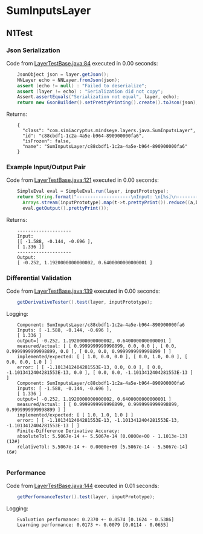 # SumInputsLayer
## N1Test
### Json Serialization
Code from [LayerTestBase.java:84](../../../../../../../../../MindsEye/src/test/java/com/simiacryptus/mindseye/layers/LayerTestBase.java#L84) executed in 0.00 seconds: 
```java
    JsonObject json = layer.getJson();
    NNLayer echo = NNLayer.fromJson(json);
    assert (echo != null) : "Failed to deserialize";
    assert (layer != echo) : "Serialization did not copy";
    Assert.assertEquals("Serialization not equal", layer, echo);
    return new GsonBuilder().setPrettyPrinting().create().toJson(json);
```

Returns: 

```
    {
      "class": "com.simiacryptus.mindseye.layers.java.SumInputsLayer",
      "id": "c88cbdf1-1c2a-4a5e-b964-890900000fa6",
      "isFrozen": false,
      "name": "SumInputsLayer/c88cbdf1-1c2a-4a5e-b964-890900000fa6"
    }
```



### Example Input/Output Pair
Code from [LayerTestBase.java:121](../../../../../../../../../MindsEye/src/test/java/com/simiacryptus/mindseye/layers/LayerTestBase.java#L121) executed in 0.00 seconds: 
```java
    SimpleEval eval = SimpleEval.run(layer, inputPrototype);
    return String.format("--------------------\nInput: \n[%s]\n--------------------\nOutput: \n%s",
      Arrays.stream(inputPrototype).map(t->t.prettyPrint()).reduce((a,b)->a+",\n"+b).get(),
      eval.getOutput().prettyPrint());
```

Returns: 

```
    --------------------
    Input: 
    [[ -1.588, -0.144, -0.696 ],
    [ 1.336 ]]
    --------------------
    Output: 
    [ -0.252, 1.1920000000000002, 0.6400000000000001 ]
```



### Differential Validation
Code from [LayerTestBase.java:139](../../../../../../../../../MindsEye/src/test/java/com/simiacryptus/mindseye/layers/LayerTestBase.java#L139) executed in 0.00 seconds: 
```java
    getDerivativeTester().test(layer, inputPrototype);
```
Logging: 
```
    Component: SumInputsLayer/c88cbdf1-1c2a-4a5e-b964-890900000fa6
    Inputs: [ -1.588, -0.144, -0.696 ],
    [ 1.336 ]
    output=[ -0.252, 1.1920000000000002, 0.6400000000000001 ]
    measured/actual: [ [ 0.9999999999998899, 0.0, 0.0 ], [ 0.0, 0.9999999999998899, 0.0 ], [ 0.0, 0.0, 0.9999999999998899 ] ]
    implemented/expected: [ [ 1.0, 0.0, 0.0 ], [ 0.0, 1.0, 0.0 ], [ 0.0, 0.0, 1.0 ] ]
    error: [ [ -1.1013412404281553E-13, 0.0, 0.0 ], [ 0.0, -1.1013412404281553E-13, 0.0 ], [ 0.0, 0.0, -1.1013412404281553E-13 ] ]
    Component: SumInputsLayer/c88cbdf1-1c2a-4a5e-b964-890900000fa6
    Inputs: [ -1.588, -0.144, -0.696 ],
    [ 1.336 ]
    output=[ -0.252, 1.1920000000000002, 0.6400000000000001 ]
    measured/actual: [ [ 0.9999999999998899, 0.9999999999998899, 0.9999999999998899 ] ]
    implemented/expected: [ [ 1.0, 1.0, 1.0 ] ]
    error: [ [ -1.1013412404281553E-13, -1.1013412404281553E-13, -1.1013412404281553E-13 ] ]
    Finite-Difference Derivative Accuracy:
    absoluteTol: 5.5067e-14 +- 5.5067e-14 [0.0000e+00 - 1.1013e-13] (12#)
    relativeTol: 5.5067e-14 +- 0.0000e+00 [5.5067e-14 - 5.5067e-14] (6#)
    
```

### Performance
Code from [LayerTestBase.java:144](../../../../../../../../../MindsEye/src/test/java/com/simiacryptus/mindseye/layers/LayerTestBase.java#L144) executed in 0.01 seconds: 
```java
    getPerformanceTester().test(layer, inputPrototype);
```
Logging: 
```
    Evaluation performance: 0.2370 +- 0.0574 [0.1624 - 0.5386]
    Learning performance: 0.0173 +- 0.0079 [0.0114 - 0.0655]
    
```

